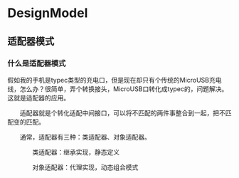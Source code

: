 # DesignModel

## 适配器模式

### 什么是适配器模式

假如我的手机是typec类型的充电口，但是现在却只有个传统的MicroUSB充电线，怎么办？很简单，弄个转换接头，MicroUSB口转化成typec的，问题解决。这就是适配器的应用。

　　适配器就是个转化适配中间接口，可以将不匹配的两件事整合到一起，把不匹配变的匹配。

　　通常，适配器有三种：类适配器、对象适配器。

　　　　类适配器：继承实现，静态定义

　　　　对象适配器：代理实现，动态组合模式



